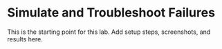 # Simulate and Troubleshoot Failures

This is the starting point for this lab. Add setup steps, screenshots, and results here.